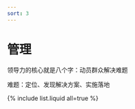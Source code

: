 ```yaml
---
sort: 3
---
```


# 管理

领导力的核心就是八个字：动员群众解决难题

难题：定位、发现解决方案、实施落地


{% include list.liquid all=true %}
